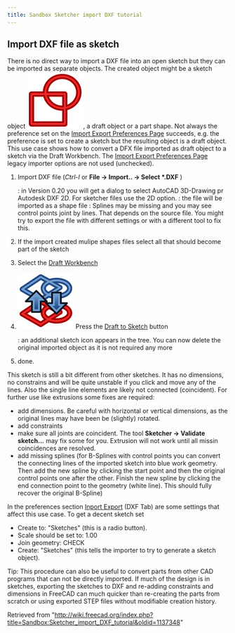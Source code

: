 ```yaml
---
title: Sandbox Sketcher import DXF tutorial
---
```


## Import DXF file as sketch

There is no direct way to import a DXF file into an open sketch but they can be imported as separate objects. The created object might be a sketch object ![](/src/assets/images/Workbench_Sketcher.svg), a draft object or a part shape. Not always the preference set on the [Import Export Preferences Page](/Import_Export_Preferences#DXF "Import Export Preferences") succeeds, e.g. the preference is set to create a sketch but the resulting object is a draft object. This use case shows how to convert a DFX file imported as draft object to a sketch via the Draft Workbench. The [Import Export Preferences Page](/Import_Export_Preferences#DXF "Import Export Preferences") legacy importer options are not used (unchecked).

1. Import DXF file (_Ctrl-I_ or **File → Import.. → Select \*.DXF** )

   : in Version 0.20 you will get a dialog to select AutoCAD 3D-Drawing pr Autodesk DXF 2D. For sketcher files use the 2D option.
   : the file will be imported as a shape file
   : Splines may be missing and you may see control points joint by lines. That depends on the source file. You might try to export the file with different settings or with a different tool to fix this.

2. If the import created mulipe shapes files select all that should become part of the sketch
3. Select the [Draft Workbench](/Draft_Workbench "Draft Workbench")
4. ![](/src/assets/images/Draft_Draft2Sketch.svg) Press the [Draft to Sketch](/Draft_Draft2Sketch "Draft Draft2Sketch") button

   : an additional sketch icon appears in the tree. You can now delete the original imported object as it is not required any more

5. done.

This sketch is still a bit different from other sketches. It has no dimensions, no constrains and will be quite unstable if you click and move any of the lines. Also the single line elements are likely not connected (coincident). For further use like extrusions some fixes are required:

- add dimensions. Be careful with horizontal or vertical dimensions, as the original lines may have been be (slightly) rotated.
- add constraints
- make sure all joints are coincident. The tool **Sketcher → Validate sketch...** may fix some for you. Extrusion will not work until all missin coincidences are resolved.
- add missing splines (for B-Splines with control points you can convert the connecting lines of the imported sketch into blue work geometry. Then add the new spline by clicking the start point and then the original control points one after the other. Finish the new spline by clicking the end connection point to the geometry (white line). This should fully recover the original B-Spline)

In the preferences section [Inport Export](/Import_Export_Preferences "Import Export Preferences") (DXF Tab) are some settings that affect this use case. To get a decent sketch set

- Create to: "Sketches" (this is a radio button).
- Scale should be set to: 1.00
- Join geometry: CHECK
- Create: "Sketches" (this tells the importer to try to generate a sketch object).

Tip: This procedure can also be useful to convert parts from other CAD programs that can not be directly imported. If much of the design is in sketches, exporting the sketches to DXF and re-adding constraints and dimensions in FreeCAD can much quicker than re-creating the parts from scratch or using exported STEP files without modifiable creation history.

Retrieved from "<http://wiki.freecad.org/index.php?title=Sandbox:Sketcher_import_DXF_tutorial&oldid=1137348>"
